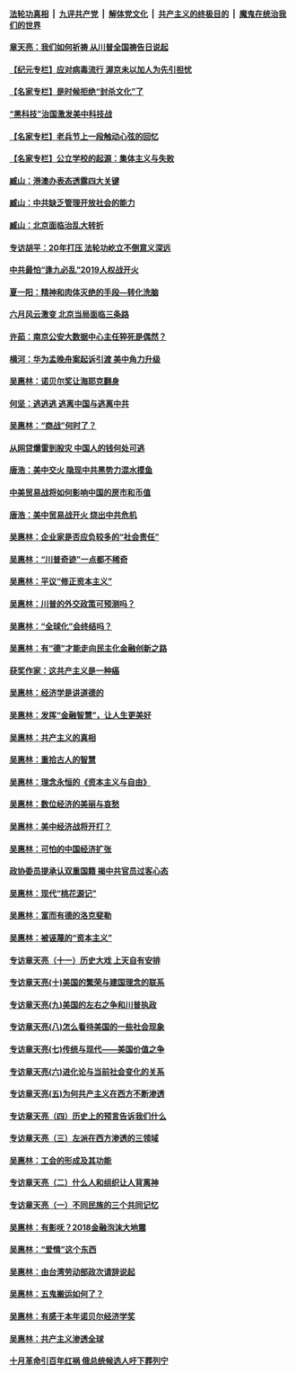####  [法轮功真相](../../../../basic/blob/master/README.md?t=07070531) &nbsp;|&nbsp; [九评共产党](../../../../9ping.md/blob/master/README.md?t=07070531) &nbsp;|&nbsp; [解体党文化](../../../../jtdwh.md/blob/master/README.md?t=07070531)  &nbsp;|&nbsp; [共产主义的终极目的](../../../../gczydzjmd.md/blob/master/README.md?t=07070531) &nbsp;|&nbsp; [魔鬼在统治我们的世界](../../../../mgztzwmdsj.md/blob/master/README.md?t=07070531) 

#### [章天亮：我们如何祈祷 从川普全国祷告日说起](../pages/nsc423/n11944627.md?t=07070531) 

#### [【纪元专栏】应对病毒流行 渥京未以加人为先引担忧](../pages/nsc423/n11875714.md?t=07070531) 

#### [【名家专栏】是时候拒绝“封杀文化”了](../pages/nsc423/n11814093.md?t=07070531) 

#### [“黑科技”治国激发美中科技战](../pages/nsc423/n11638056.md?t=07070531) 

#### [【名家专栏】老兵节上一段触动心弦的回忆](../pages/nsc423/n11646016.md?t=07070531) 

#### [【名家专栏】公立学校的起源：集体主义与失败](../pages/nsc423/n11601833.md?t=07070531) 

#### [臧山：港澳办表态透露四大关键](../pages/nsc423/n11421628.md?t=07070531) 

#### [臧山：中共缺乏管理开放社会的能力](../pages/nsc423/n11407457.md?t=07070531) 

#### [臧山：北京面临治乱大转折](../pages/nsc423/n11406895.md?t=07070531) 

#### [专访胡平：20年打压 法轮功屹立不倒意义深远](../pages/nsc423/n11398800.md?t=07070531) 

#### [中共最怕“逢九必乱”2019人权战开火](../pages/nsc423/n11385248.md?t=07070531) 

#### [夏一阳：精神和肉体灭绝的手段—转化洗脑](../pages/nsc423/n11368250.md?t=07070531) 

#### [六月风云激变 北京当局面临三条路](../pages/nsc423/n11313668.md?t=07070531) 

#### [许茹：南京公安大数据中心主任猝死是偶然？](../pages/nsc423/n11064744.md?t=07070531) 

#### [横河：华为孟晚舟案起诉引渡 美中角力升级](../pages/nsc423/n11027230.md?t=07070531) 

#### [吴惠林：诺贝尔奖让海耶克翻身](../pages/nsc423/n10890049.md?t=07070531) 

#### [何坚：逃逃逃 逃离中国与逃离中共](../pages/nsc423/n10592891.md?t=07070531) 

#### [吴惠林：“商战”何时了？](../pages/nsc423/n10573558.md?t=07070531) 

#### [从网贷爆雷到股灾 中国人的钱何处可逃](../pages/nsc423/n10572800.md?t=07070531) 

#### [唐浩：美中交火 隐现中共黑势力混水摸鱼](../pages/nsc423/n10544040.md?t=07070531) 

#### [中美贸易战将如何影响中国的房市和币值](../pages/nsc423/n10543697.md?t=07070531) 

#### [唐浩：美中贸易战开火 烧出中共危机](../pages/nsc423/n10540126.md?t=07070531) 

#### [吴惠林：企业家是否应负较多的“社会责任”](../pages/nsc423/n10535022.md?t=07070531) 

#### [吴惠林：“川普奇迹”一点都不稀奇](../pages/nsc423/n10512808.md?t=07070531) 

#### [吴惠林：平议“修正资本主义”](../pages/nsc423/n10495724.md?t=07070531) 

#### [吴惠林：川普的外交政策可预测吗？](../pages/nsc423/n10462387.md?t=07070531) 

#### [吴惠林：“全球化”会终结吗？](../pages/nsc423/n10452838.md?t=07070531) 

#### [吴惠林：有“德”才能走向民主化金融创新之路](../pages/nsc423/n10432292.md?t=07070531) 

#### [获奖作家：这共产主义是一种癌](../pages/nsc423/n10431541.md?t=07070531) 

#### [吴惠林：经济学是讲道德的](../pages/nsc423/n10398014.md?t=07070531) 

#### [吴惠林：发挥“金融智慧”，让人生更美好](../pages/nsc423/n10375019.md?t=07070531) 

#### [吴惠林：共产主义的真相](../pages/nsc423/n10351394.md?t=07070531) 

#### [吴惠林：重拾古人的智慧](../pages/nsc423/n10337691.md?t=07070531) 

#### [吴惠林：理念永恒的《资本主义与自由》](../pages/nsc423/n10316274.md?t=07070531) 

#### [吴惠林：数位经济的美丽与哀愁](../pages/nsc423/n10292946.md?t=07070531) 

#### [吴惠林：美中经济战将开打？](../pages/nsc423/n10258825.md?t=07070531) 

#### [吴惠林：可怕的中国经济扩张](../pages/nsc423/n10219147.md?t=07070531) 

#### [政协委员提承认双重国籍 揭中共官员过客心态](../pages/nsc423/n10208809.md?t=07070531) 

#### [吴惠林：现代“桃花源记”](../pages/nsc423/n10185234.md?t=07070531) 

#### [吴惠林：富而有德的洛克斐勒](../pages/nsc423/n10142264.md?t=07070531) 

#### [吴惠林：被诬蔑的“资本主义”](../pages/nsc423/n10124816.md?t=07070531) 

#### [专访章天亮（十一）历史大戏 上天自有安排](../pages/nsc423/n10094905.md?t=07070531) 

#### [专访章天亮(十)美国的繁荣与建国理念的联系](../pages/nsc423/n10094899.md?t=07070531) 

#### [专访章天亮(九)美国的左右之争和川普执政](../pages/nsc423/n10094889.md?t=07070531) 

#### [专访章天亮(八)怎么看待美国的一些社会现象](../pages/nsc423/n10094857.md?t=07070531) 

#### [专访章天亮(七)传统与现代——美国价值之争](../pages/nsc423/n10093140.md?t=07070531) 

#### [专访章天亮(六)进化论与当前社会变化的关系](../pages/nsc423/n10092036.md?t=07070531) 

#### [专访章天亮(五)为何共产主义在西方不断渗透](../pages/nsc423/n10083620.md?t=07070531) 

#### [专访章天亮（四）历史上的预言告诉我们什么](../pages/nsc423/n10083606.md?t=07070531) 

#### [专访章天亮（三）左派在西方渗透的三领域](../pages/nsc423/n10081115.md?t=07070531) 

#### [吴惠林：工会的形成及其功能](../pages/nsc423/n10080633.md?t=07070531) 

#### [专访章天亮（二）什么人和组织让人背离神](../pages/nsc423/n10076637.md?t=07070531) 

#### [专访章天亮（一）不同民族的三个共同记忆](../pages/nsc423/n10074188.md?t=07070531) 

#### [吴惠林：有影呒？2018金融泡沫大地震](../pages/nsc423/n10040534.md?t=07070531) 

#### [吴惠林：“爱情”这个东西](../pages/nsc423/n10019423.md?t=07070531) 

#### [吴惠林：由台湾劳动部政次请辞说起](../pages/nsc423/n9979679.md?t=07070531) 

#### [吴惠林：五鬼搬运如何了？](../pages/nsc423/n9925338.md?t=07070531) 

#### [吴惠林：有感于本年诺贝尔经济学奖](../pages/nsc423/n9871883.md?t=07070531) 

#### [吴惠林：共产主义渗透全球](../pages/nsc423/n9812748.md?t=07070531) 

#### [十月革命引百年红祸 俄总统候选人吁下葬列宁](../pages/nsc423/n9810182.md?t=07070531) 

